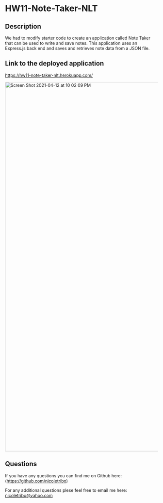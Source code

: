 # HW11-Note-Taker-NLT

## Description

We had to modify starter code to create an application called Note Taker that can be used to write and save notes. This application uses an Express.js back end and saves and retrieves note data from a JSON file.

## Link to the deployed application

https://hw11-note-taker-nlt.herokuapp.com/

<img width="1218" alt="Screen Shot 2021-04-12 at 10 02 09 PM" src="https://user-images.githubusercontent.com/76696641/114490663-da258580-9bda-11eb-81bc-d3716c508256.png">

## Questions

  If you have any questions you can find me on Github here: (https://github.com/nicoletribo)
  
  For any additional questions plese feel free to email me here: nicoletribo@yahoo.com
